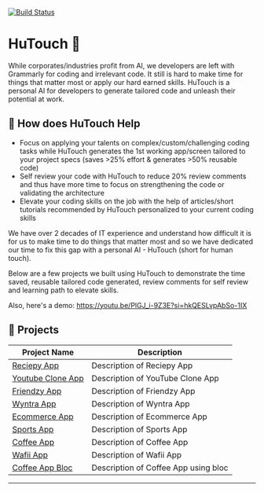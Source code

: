 [![Build Status](https://img.shields.io/badge/build-passing-brightgreen)](https://github.com/user/repo/actions)

#  HuTouch 🚀

While corporates/industries profit from AI, we developers are left with Grammarly for coding and irrelevant code. It still is hard to make time for things that matter most or apply our hard earned skills. HuTouch is a personal AI for developers to generate tailored code and unleash their potential at work.

## 🌟 How does HuTouch Help

- Focus on applying your talents on complex/custom/challenging coding tasks while HuTouch generates the 1st working app/screen tailored to your project specs (saves >25% effort & generates >50% reusable code)
- Self review your code with HuTouch to reduce 20% review comments and thus have more time to focus on strengthening the code or validating the architecture
- Elevate your coding skills on the job with the help of articles/short tutorials recommended by HuTouch personalized to your current coding skills

We have over 2 decades of IT experience and understand how difficult it is for us to make time to do things that matter most and so we have dedicated our time to fix this gap with a personal AI - HuTouch (short for human touch).

Below are a few projects we built using HuTouch to demonstrate the time saved, reusable tailored code generated, review comments for self review and learning path to elevate skills.

Also, here's a demo: https://youtu.be/PlGJ_i-9Z3E?si=hkQESLvpAbSo-1IX

## 📂 Projects

| Project Name           | Description                     |
|------------------------|---------------------------------|
| [Reciepy App](recipely)   | Description of Reciepy App       |
| [Youtube Clone App](youtube)| Description of YouTube Clone App |
| [Friendzy App](dating3) | Description of Friendzy App      |
| [Wyntra App](wyntra)     | Description of Wyntra App        |
| [Ecommerce App](ecomm)| Description of Ecommerce App    |
| [Sports App](sportify)| Description of Sports App    |
| [Coffee App](coffee_app)| Description of Coffee App    |
| [Wafii App](WafiiApp)| Description of Wafii App    |
| [Coffee App Bloc](coffee_app_bloc)| Description of Coffee App using bloc   |

---
